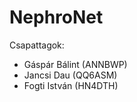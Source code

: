 # NephroNet

Csapattagok: 
  - Gáspár Bálint (ANNBWP)
  - Jancsi Dau (QQ6ASM)
  - Fogti István (HN4DTH)
